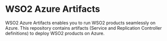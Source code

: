 # WSO2 Azure Artifacts

WSO2 Azure Artifacts enables you to run WSO2 products seamlessly on Azure. This repository contains artifacts (Service and Replication Controller definitions) to deploy WSO2 products on Azure.
